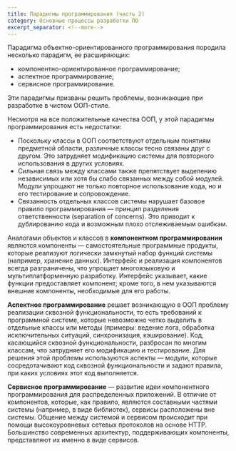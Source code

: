 ```yaml
---
title: Парадигмы программирования (часть 2)
category: Основные процессы разработки ПО
excerpt_separator: <!--more-->
---
```


Парадигма объектно-ориентированного программирования породила несколько парадигм, ее расширяющих:

  * компонентно-ориентированное программирование;
  * аспектное программирование;
  * сервисное программирование.

Эти парадигмы призваны решить проблемы, возникающие при разработке в чистом ООП-стиле.

<!--more-->

Несмотря на все положительные качества ООП, у этой парадигмы программирования есть недостатки:

  * Поскольку классы в ООП соответствуют отдельным понятиям предметной области, различные классы тесно связаны друг с другом. 
    Это затрудняет модификацию системы для повторного использования в других условиях.
  * Сильная связь между классами также препятствует выделению независимых или хотя бы слабо связанных между собой модулей. 
    Модули упрощают не только повторное использование кода, но и его тестирование и сопровождение.
  * Связанность отдельных классов системы нарушает базовое правило программирования — принцип разделения ответственности 
    (separation of concerns). Это приводит к дублированию кода и возможным плохо отслеживаемым ошибкам.

Аналогами объектов и классов в **компонентном программировании** являются компоненты — самостоятельные программные продукты, 
которые реализуют логически замкнутый набор функций системы (например, хранение данных). 
Интерфейс и реализация компонентов всегда разграничены, что упрощает многоязыковую и мультиплатформенную разработку. 
Интерфейс указывает, какие функции предоставляет компонент; кроме того, в нем указываются внешние компоненты, 
необходимые для его работы.

**Аспектное программирование** решает возникающую в ООП проблему реализации сквозной функциональности, 
то есть требований к программной системе, которые невозможно четко выделить в отдельные классы или методы 
(примеры: ведение лога, обработка исключительных ситуаций, синхронизация, кэширование). 
Код, касающийся сквозной функциональности, разбросан по многим классам, что затрудняет его модификацию и тестирование. 
Для решения этой проблемы используются аспекты — модули, которые сосредотачивают код сквозной функциональности 
и задают правила, при каких условиях этот код выполняется.

**Сервисное программирование** — развитие идеи компонентного программирования для распределенных приложений. 
В отличие от компонентов, которые, как правило, являются составными частями системы (например, в виде библиотек), 
сервисы расположены вне системы. Общение между системой и сервисом происходит при помощи высокоуровневых сетевых протоколов 
на основе HTTP. Большинство современных архитектур, поддерживающих компоненты, представляют их именно в виде сервисов.

